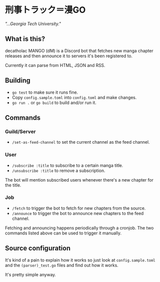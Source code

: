 # 刑事トラック＝漫GO
*"...Georgia Tech University."*

## What is this?
decatholac MANGO (dM) is a Discord bot that fetches new manga chapter releases and then announce it to servers it's been registered to.

Currently it can parse from HTML, JSON and RSS.

## Building
- ```go test``` to make sure it runs fine.
- Copy ```config.sample.toml``` into ```config.toml``` and make changes.
- ```go run .``` or ```go build``` to build and/or run it.

## Commands
### Guild/Server
- ```/set-as-feed-channel``` to set the current channel as the feed channel.

### User
- ```/subscribe :title``` to subscribe to a certain manga title.
- ```/unsubscribe :title``` to remove a subscription.

The bot will mention subscribed users whenever there's a new chapter for the title.

### Job
- ```/fetch``` to trigger the bot to fetch for new chapters from the source.
- ```/announce``` to trigger the bot to announce new chapters to the feed channel.

Fetching and announcing happens periodically through a cronjob.
The two commands listed above can be used to trigger it manually.

## Source configuration
It's kind of a pain to explain how it works so just look at ```config.sample.toml```
and the ```(parser)_test.go``` files and find out how it works.

It's pretty simple anyway.